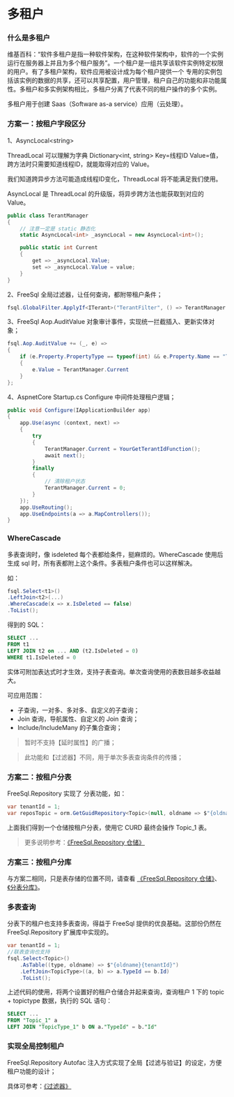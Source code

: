 # 多租户

### 什么是多租户

维基百科：“软件多租户是指一种软件架构，在这种软件架构中，软件的一个实例运行在服务器上并且为多个租户服务”。一个租户是一组共享该软件实例特定权限的用户。有了多租户架构，软件应用被设计成为每个租户提供一个 专用的实例包括该实例的数据的共享，还可以共享配置，用户管理，租户自己的功能和非功能属性。多租户和多实例架构相比，多租户分离了代表不同的租户操作的多个实例。

多租户用于创建 Saas（Software as-a service）应用（云处理）。

### 方案一：按租户字段区分

1、AsyncLocal\<string\>

ThreadLocal 可以理解为字典 Dictionary\<int, string\> Key=线程ID Value=值，跨方法时只需要知道线程ID，就能取得对应的 Value。

我们知道跨异步方法可能造成线程ID变化，ThreadLocal 将不能满足我们使用。

AsyncLocal 是 ThreadLocal 的升级版，将异步跨方法也能获取到对应的 Value。

```c#
public class TerantManager
{
    // 注意一定是 static 静态化
    static AsyncLocal<int> _asyncLocal = new AsyncLocal<int>();

    public static int Current
    {
        get => _asyncLocal.Value;
        set => _asyncLocal.Value = value;    
    }
}
```

2、FreeSql 全局过滤器，让任何查询，都附带租户条件；

```c#
fsql.GlobalFilter.ApplyIf<ITerant>("TerantFilter", () => TerantManager.Current > 0, a => a.TerantId == TerantManager.Current);
```

3、FreeSql Aop.AuditValue 对象审计事件，实现统一拦截插入、更新实体对象；

```c#
fsql.Aop.AuditValue += (_, e) =>
{
    if (e.Property.PropertyType == typeof(int) && e.Property.Name == "TerantId")
    {
        e.Value = TerantManager.Current
    }
};
```

4、AspnetCore Startup.cs Configure 中间件处理租户逻辑；

```c#
public void Configure(IApplicationBuilder app)
{
    app.Use(async (context, next) =>
    {
        try
        {
            TerantManager.Current = YourGetTerantIdFunction();
            await next();
        }
        finally
        {
            // 清除租户状态
            TerantManager.Current = 0;
        }
    });
    app.UseRouting();
    app.UseEndpoints(a => a.MapControllers());
}
```

### WhereCascade

多表查询时，像 isdeleted 每个表都给条件，挺麻烦的。WhereCascade 使用后生成 sql 时，所有表都附上这个条件。多表租户条件也可以这样解决。

如：

```csharp
fsql.Select<t1>()
.LeftJoin<t2>(...)
.WhereCascade(x => x.IsDeleted == false)
.ToList();
```

得到的 SQL：

```sql
SELECT ...
FROM t1
LEFT JOIN t2 on ... AND (t2.IsDeleted = 0)
WHERE t1.IsDeleted = 0
```

实体可附加表达式时才生效，支持子表查询。单次查询使用的表数目越多收益越大。

可应用范围：

- 子查询，一对多、多对多、自定义的子查询；
- Join 查询，导航属性、自定义的 Join 查询；
- Include/IncludeMany 的子集合查询；

> 暂时不支持【延时属性】的广播；

> 此功能和【过滤器】不同，用于单次多表查询条件的传播；

### 方案二：按租户分表

FreeSql.Repository 实现了 分表功能，如：

```csharp
var tenantId = 1;
var reposTopic = orm.GetGuidRepository<Topic>(null, oldname => $"{oldname}{tenantId}");
```

上面我们得到一个仓储按租户分表，使用它 CURD 最终会操作 Topic_1 表。

> 更多说明参考：[《FreeSql.Repository 仓储》](repository.md)

### 方案三：按租户分库

与方案二相同，只是表存储的位置不同，请查看 [《FreeSql.Repository 仓储》](repository.md)、[《分表分库》](sharding.md)。

### 多表查询

分表下的租户也支持多表查询，得益于 FreeSql 提供的优良基础。这部份仍然在 FreeSql.Repository 扩展库中实现的。

```csharp
var tenantId = 1;
//联表查询也支持
fsql.Select<Topic>()
    .AsTable((type, oldname) => $"{oldname}{tenantId}")
    .LeftJoin<TopicType>((a, b) => a.TypeId == b.Id)
    .ToList();
```

上述代码的使用，将两个设置好的租户仓储合并起来查询，查询租户 1 下的 topic + topictype 数据，执行的 SQL 语句：

```sql
SELECT ...
FROM "Topic_1" a
LEFT JOIN "TopicType_1" b ON a."TypeId" = b."Id"
```

### 实现全局控制租户

FreeSql.Repository Autofac 注入方式实现了全局【过滤与验证】的设定，方便租户功能的设计；

具体可参考：[《过滤器》](filters.md)
